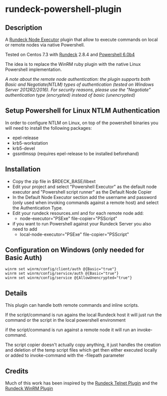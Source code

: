 # rundeck-powershell-plugin

## Description

A [Rundeck Node Executor](http://rundeck.org/docs/plugins-user-guide/node-execution-plugins.html) plugin that allow to execute commands on local or remote nodes via native Powershell.

Tested on Centos 7.3 with [Rundeck](http://rundeck.org) 2.8.4 and [Powershell 6.0b4](https://github.com/PowerShell/PowerShell)

The idea is to replace the WinRM ruby plugin with the native Linux Powershell implementation.

_A note about the remote node authentication: the plugin supports both Basic and Negotiate(NTLM) types of authentication (tested on Windows Server 2012R2/2016). For security reasons, please use the "Negotiate" authentication type (encrypted) instead of basic (unencrypted)_


## Setup Powershell for Linux NTLM Authentication

In order to configure NTLM on Linux, on top of the powershell binaries you will need to install the following packages:

* epel-release
* krb5-workstation
* krb5-devel
* gssntlmssp (requires epel-release to be installed beforehand)

## Installation

* Copy the zip file in $RDECK_BASE/libext
* Edit your project and select "Powershell Executor" as the default node executor and "Powershell script runner" as the Default Node Copier
* In the Default Node Executor section add the username and password (only used when invoking commands against a remote host) and select the Authentication Type.
* Edit your rundeck resources.xml and for each remote node add: 
  * node-executor="PSExe" file-copier="PSScript"
* if you want to run Powershell against your Rundeck Server you also need to add
  * local-node-executor="PSExe" file-copier="PSScript"

## Configuration on Windows (only needed for Basic Auth)
```
winrm set winrm/config/client/auth @{Basic="true"}
winrm set winrm/config/service/auth @{Basic="true"}
winrm set winrm/config/service @{AllowUnencrypted="true"}
```

## Details

This plugin can handle both remote commands and inline scripts.

If the script/command is run agains the local Rundeck host it will just run the command or the script in the local powershell environment

if the script/command is run against a remote node  it will run an invoke-command.

The script copier doesn't actually copy anything, it just handles the creation and deletion of the temp script files which get then either executed locally or added to invoke-command with the -filepath parameter

## Credits

Much of this work has been inspired by the [Rundeck Telnet Plugin](https://github.com/adomaceo/telnet-plugin) and the [Rundeck WinRM Plugin](https://github.com/rundeck-plugins/rundeck-winrm-plugin)